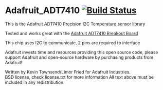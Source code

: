 Adafruit_ADT7410 [![Build Status](https://travis-ci.com/adafruit/Adafruit_ADT7410.svg?branch=master)](https://travis-ci.com/adafruit/Adafruit_ADT7410)
================

This is the Adafruit ADT7410 Precision I2C Temperature sensor library

Tested and works great with the [Adafruit ADT7410 Breakout Board](http://www.adafruit.com/4089)

This chip uses I2C to communicate, 2 pins are required to interface

Adafruit invests time and resources providing this open source code, 
please support Adafruit and open-source hardware by purchasing 
products from Adafruit!

Written by Kevin Townsend/Limor Fried for Adafruit Industries.  
BSD license, check license.txt for more information
All text above must be included in any redistribution